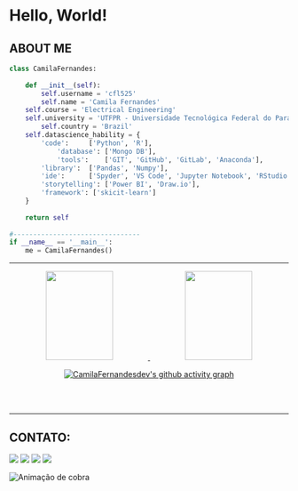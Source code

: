 # Hello, World!
## ABOUT ME

```python
class CamilaFernandes:
  
    def __init__(self):
        self.username = 'cfl525'
        self.name = 'Camila Fernandes'
	self.course = 'Electrical Engineering'
	self.university = 'UTFPR - Universidade Tecnológica Federal do Paraná'
        self.country = 'Brazil'
	self.datascience_hability = {
	    'code':     ['Python', 'R'],
            'database': ['Mongo DB'],
            'tools':    ['GIT', 'GitHub', 'GitLab', 'Anaconda'],
	    'library':  ['Pandas', 'Numpy'],
	    'ide':      ['Spyder', 'VS Code', 'Jupyter Notebook', 'RStudio', 'Google Colaboratory'],
	    'storytelling': ['Power BI', 'Draw.io'],
	    'framework': ['skicit-learn']
	}
	
	return self
	
#--------------------------------
if __name__ == '__main__':
    me = CamilaFernandes()
````

----
<div align="center">
  <a href="https://github.com/CamilaFernandesdev">
  <img height="160em" width="49%" src="https://github-readme-stats.vercel.app/api?username=CamilaFernandesdev&show_icons=true&theme=react&include_all_commits=true&count_private=true"/>
  <img height="160em" width="49%" src="https://github-readme-stats.vercel.app/api/top-langs/?username=CamilaFernandesdev&layout=compact&langs_count=7&theme=react"/>

<!-- <a href="https://github.com/CamilaFernandesdev?tab=repositories" title="Perfil">
<img src="https://activity-graph.herokuapp.com/graph?username=CamilaFernandesdev&theme=react-dark&hide_border=true&custom_title=Activity%20Graph" alt="CamilaFernandesdev" width="100%" />
</a>
-->
<br/>



[![CamilaFernandesdev's github activity graph](https://github-readme-activity-graph.cyclic.app/graph?username=CamilaFernandesdev&bg_color=0d1117&color=c9c9c9&line=4c779e&point=a8e5ff&area=true&hide_border=true)](https://github.com/CamilaFernandesdev/github-readme-activity-graph)

<br/>
<br/>	  
</div>

----
 
## CONTATO:
<div> 
  <a href = "mailto:cafernandes525@gmail.com"><img src="https://img.shields.io/badge/Gmail-D14836?style=for-the-badge&logo=gmail&logoColor=white" target="_blank"></a>
  <a href="https://www.linkedin.com/in/cfl525" target="_blank"><img src="https://img.shields.io/badge/-LinkedIn-%230077B5?style=for-the-badge&logo=linkedin&logoColor=white" target="_blank"></a> 
  <a href="https://www.linkedin.com/in/cfl525" target="_blank"><img src="https://img.shields.io/badge/Microsoft_Outlook-0078D4?style=for-the-badge&logo=microsoft-outlook&logoColor=white" target="_blank"></a>
  <a href="https://www.linkedin.com/in/cfl525" target="_blank"><img src="https://img.shields.io/badge/Microsoft_Teams-6264A7?style=for-the-badge&logo=microsoft-teams&logoColor=white" target="_blank"></a>

</div>

![Animação de cobra](https://github.com/CamilaFernandesdev/CamilaFernandesdev/blob/output/github-contribution-grid-snake.svg)
